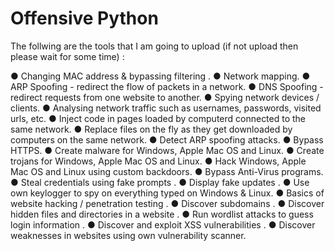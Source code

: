 # Offensive Python


The follwing are the tools that I am going to upload (if not upload then please wait for some time) :


● Changing MAC address & bypassing filtering .
● Network mapping.
● ARP Spoofing - redirect the flow of packets in a network.
● DNS Spoofing - redirect requests from one website to another.
● Spying network devices / clients.
● Analysing network traffic such as usernames, passwords, visited urls, etc.
● Inject code in pages loaded by computerd connected to the same network.
● Replace files on the fly as they get downloaded by computers on the same network.
● Detect ARP spoofing attacks.
● Bypass HTTPS.
● Create malware for Windows, Apple Mac OS and Linux.
● Create trojans for Windows, Apple Mac OS and Linux.
● Hack Windows, Apple Mac OS and Linux using custom backdoors.
● Bypass Anti-Virus programs.
● Steal credentials using fake prompts .
● Display fake updates .
● Use own keylogger to spy on everything typed on Windows & Linux.
● Basics of website hacking / penetration testing .
● Discover subdomains .
● Discover hidden files and directories in a website .
● Run wordlist attacks to guess login information .
● Discover and exploit XSS vulnerabilities .
● Discover weaknesses in websites using own vulnerability scanner.
